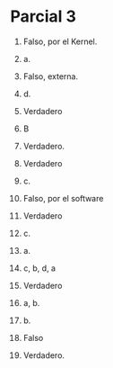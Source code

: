 # Parcial 3

1. Falso, por el Kernel.

2. a.

3. Falso, externa.

4. d.

5. Verdadero

6. B

7. Verdadero.

8. Verdadero

9. c.

10. Falso, por el software

11. Verdadero

12. c.

13. a.

14. c, b, d, a

15. Verdadero

16. a, b.

17. b.

18. Falso

19. Verdadero.
